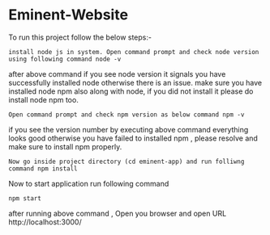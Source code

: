 # Eminent-Website

To run this project follow the below steps:-

    install node js in system. Open command prompt and check node version using following command node -v

after above command if you see node version it signals you have successfully installed node otherwise there is an issue.
make sure you have installed node npm also along with node, if you did not install it please do install node npm too.

    Open command prompt and check npm version as below command npm -v

if you see the version number by executing above command everything looks good otherwise you have failed to installed npm , please resolve and make sure to install npm properly.

    Now go inside project directory (cd eminent-app) and run folliwng command npm install

Now to start application run following command

    npm start


after running above command , Open you browser and open URL http://localhost:3000/
